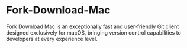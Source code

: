# Fork-Download-Mac
Fork Download Mac is an exceptionally fast and user-friendly Git client designed exclusively for macOS, bringing version control capabilities to developers at every experience level.
